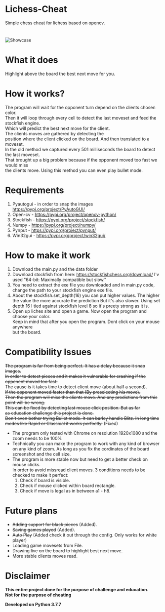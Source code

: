 # Lichess-Cheat
Simple chess cheat for lichess based on opencv.
#
![Showcase](https://raw.githubusercontent.com/ofeksadlo/lichess-cheat/master/showcase(2).gif)

# What it does
Highlight above the board the best next move for you.

# How it works?
The program will wait for the opponent turn depend on the clients chosen color.</br>
Then it will loop through every cell to detect the last moveset and feed the stockfish engine.</br>
Which will predict the best next move for the client.</br>
The clients moves are gathered by detecting the</br>
position where the client clicked on the board. And then translated to a moveset.</br>
In the old method we captured every 501 milliseconds the board to detect the last moveset.</br>
That brought up a big problem because if the opponent moved too fast we would miss</br>
the clients move. Using this method you can even play bullet mode. 

# Requirements
1) Pyautogui - in order to snap the images https://pypi.org/project/PyAutoGUI/
2) Open-cv - https://pypi.org/project/opencv-python/
3) Stockfish - https://pypi.org/project/stockfish/
4) Numpy - https://pypi.org/project/numpy/
5) Pynput - https://pypi.org/project/pynput/
6) Win32gui - https://pypi.org/project/win32gui/

# How to make it work
1) Download the main.py and the data folder
2) Download stockfish from here: https://stockfishchess.org/download/ I'v used "64-bit: Maximally compatible but slow."
3) You need to extract the exe file you downloaded and in main.py code, change the path to your stockfish engine exe file.
4) About the stockfish.set_depth(16) you can put higher values. The higher the value the more accurate the prediction
   But it's also slower. Using set depth 16 I tied against stockfish level 8 so it's preety strong as it is.
5) Open up liches site and open a game. Now open the program and choose your color.</br>
   Keep in mind that after you open the program. Dont click on your mouse anywhere</br>
   but the board.
   

# Compatibility Issues
~~The program is far from being perfect. It has a delay because it snap images.</br>
In order to detect pieces and it makes it vulnerable for crashing if the oppenent moved too fast.</br>
The cause is it takes time to detect client move (about half a second). </br>
If the opponent moved faster than that (By preselecting his move). </br>
Then the program will miss the clients move. And any predictions from this point will be wrong.</br>
This can be fixed by detecting last mouse click position. But as far</br>
as education challenge this project is done.</br>
Don't even bother trying Bullet mode. It can barley handle Blitz. In long time modes like Rapid or Classical it works perfectly.~~ (Fixed)
* The program only tested with Chrome on resolution 1920x1080 and the zoom needs to be 100%
* Technically you can make the program to work with any kind of browser on any kind of zoom.
  As long as you fix the cordinates of the board screenshot and the cell size.
* The program is more stable now but need to get a better check on mouse clicks.</br>
  In order to avoid missread client moves. 3 conditions needs to be checked to make it perfect:
  1) Check if board is visible.
  2) Check if mouse clicked within board rectangle.
  3) Check if move is legal as in between a1 - h8.

# Future plans
* ~~Adding support for black pieces~~ (Added).
* ~~Saving games played~~ (Added).
* ~~Auto Play~~ (Added check it out through the config. Only works for white player)
* Loading game movesets from File.
* ~~Drawing live on the board to highlight best next move.~~
* More stable clients moves read.

# Disclaimer 
**This entire project done for the purpose of challenge and education.**<br>
**Not for the purpose of cheating**

**Developed on Python 3.7.7**
